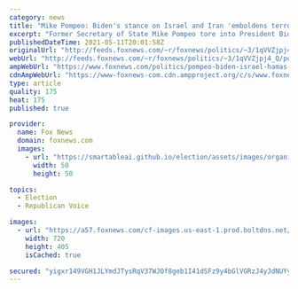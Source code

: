 ```yaml
---
category: news
title: "Mike Pompeo: Biden's stance on Israel and Iran 'emboldens terrorists'"
excerpt: "Former Secretary of State Mike Pompeo tore into President Biden's foreign policy regarding Israel and Iran, saying its stance on the long-standing disputes in the region \"emboldens terrorists.\""
publishedDateTime: 2021-05-11T20:01:58Z
originalUrl: "http://feeds.foxnews.com/~r/foxnews/politics/~3/1qVVZjpj4_Q/pompeo-biden-israel-hamas-iran-terrorists"
webUrl: "http://feeds.foxnews.com/~r/foxnews/politics/~3/1qVVZjpj4_Q/pompeo-biden-israel-hamas-iran-terrorists"
ampWebUrl: "https://www.foxnews.com/politics/pompeo-biden-israel-hamas-iran-terrorists.amp"
cdnAmpWebUrl: "https://www-foxnews-com.cdn.ampproject.org/c/s/www.foxnews.com/politics/pompeo-biden-israel-hamas-iran-terrorists.amp"
type: article
quality: 175
heat: 175
published: true

provider:
  name: Fox News
  domain: foxnews.com
  images:
    - url: "https://smartableai.github.io/election/assets/images/organizations/foxnews.com-50x50.jpg"
      width: 50
      height: 50

topics:
  - Election
  - Republican Voice

images:
  - url: "https://a57.foxnews.com/cf-images.us-east-1.prod.boltdns.net/v1/static/694940094001/ae7a3b50-1eb5-4eb1-88c0-cb7eb37bbcb2/ef1326cd-9d60-4c6f-a38a-ac991775de88/1280x720/match/720/405/image.jpg?ve=1&tl=1"
    width: 720
    height: 405
    isCached: true

secured: "yigxr149VGH1JLYmdJTysRqV37WJOf8geb1I41dSFz9y4bGlVGRzJ4yJdNUYywWjW/Jqjr0OddV8xuVaeX/zg3ueT8cwwUWFpmOAI4ma5NM605ul+ZHCz7tvqf5zggQcof9T1I3ke/hKuJZGp5vZb2qfC08DToM8UOCVxsZguWkZ4i4JYbV85PFyl7wDTcW4xusBPvNZZENNGRxQmh7ZsHb4ztvgpRrPl6nEp0SmTRAh/CXlMQIJSFs6k6Cwqw16F1Nv94hEzAo/QypzudkhPfcVp0f35S0znKeN+26VKsNu0bPpBZiyG3MDTDtIzND22OAYYSb/c3x2SbaiJ4MMMKJBseJz77LGX/DUEomdlVw=;Bat/25e3Cp6taRZAC9F/4g=="
---
```


